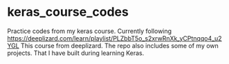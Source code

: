 # keras_course_codes
Practice codes from my keras course. 
Currently following https://deeplizard.com/learn/playlist/PLZbbT5o_s2xrwRnXk_yCPtnqqo4_u2YGL 
This  course from deeplizard.
The repo also includes some of my own projects. That I have built during learning Keras.
